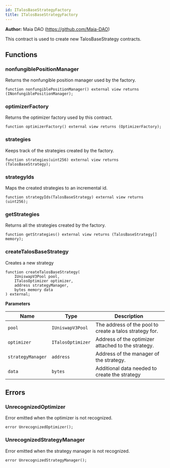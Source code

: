 ```yaml
---
id: ITalosBaseStrategyFactory
title: ITalosBaseStrategyFactory
---
```


**Author:**
Maia DAO (https://github.com/Maia-DAO)

This contract is used to create new TalosBaseStrategy contracts.


## Functions
### nonfungiblePositionManager

Returns the nonfungible position manager used by the factory.


```solidity
function nonfungiblePositionManager() external view returns (INonfungiblePositionManager);
```

### optimizerFactory

Returns the optimizer factory used by this contract.


```solidity
function optimizerFactory() external view returns (OptimizerFactory);
```

### strategies

Keeps track of the strategies created by the factory.


```solidity
function strategies(uint256) external view returns (TalosBaseStrategy);
```

### strategyIds

Maps the created strategies to an incremental id.


```solidity
function strategyIds(TalosBaseStrategy) external view returns (uint256);
```

### getStrategies

Returns all the strategies created by the factory.


```solidity
function getStrategies() external view returns (TalosBaseStrategy[] memory);
```

### createTalosBaseStrategy

Creates a new strategy


```solidity
function createTalosBaseStrategy(
    IUniswapV3Pool pool,
    ITalosOptimizer optimizer,
    address strategyManager,
    bytes memory data
) external;
```
**Parameters**

|Name|Type|Description|
|----|----|-----------|
|`pool`|`IUniswapV3Pool`|The address of the pool to create a talos strategy for.|
|`optimizer`|`ITalosOptimizer`|Address of the optimizer attached to the strategy.|
|`strategyManager`|`address`|Address of the manager of the strategy.|
|`data`|`bytes`|Additional data needed to create the strategy|


## Errors
### UnrecognizedOptimizer
Error emitted when the optimizer is not recognized.


```solidity
error UnrecognizedOptimizer();
```

### UnrecognizedStrategyManager
Error emitted when the strategy manager is not recognized.


```solidity
error UnrecognizedStrategyManager();
```

